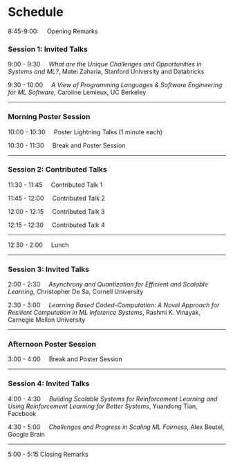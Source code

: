 # Schedule 

8:45-9:00: &nbsp;&nbsp;&nbsp; Opening Remarks

### Session 1: Invited Talks
9:00 - 9:30 &nbsp;&nbsp;&nbsp;     *What are the Unique Challenges and Opportunities in Systems and ML?*, Matei Zaharia, Stanford University and Databricks

9:30 - 10:00 &nbsp;&nbsp;&nbsp;    *A View of Programming Languages & Software Engineering for ML Software*, Caroline Lemieux, UC Berkeley

---

### Morning Poster Session
10:00 - 10:30 &nbsp;&nbsp;&nbsp;    Poster Lightning Talks (1 minute each)

10:30 - 11:30 &nbsp;&nbsp;&nbsp;    Break and Poster Session

---

### Session 2: Contributed Talks
11:30 - 11:45 &nbsp;&nbsp;&nbsp;    Contributed Talk 1

11:45 - 12:00 &nbsp;&nbsp;&nbsp;    Contributed Talk 2

12:00 - 12:15 &nbsp;&nbsp;&nbsp;    Contributed Talk 3

12:15 - 12:30 &nbsp;&nbsp;&nbsp;    Contributed Talk 4

---

12:30 - 2:00 &nbsp;&nbsp;&nbsp;      Lunch

---

### Session 3: Invited Talks
2:00 - 2:30 &nbsp;&nbsp;&nbsp;     *Asynchrony and Quantization for Efficient and Scalable Learning*, Christopher De Sa, Cornell University

2:30 - 3:00 &nbsp;&nbsp;&nbsp;     *Learning Based Coded-Computation: A Novel Approach for Resilient Computation in ML Inference Systems*, Rashmi K. Vinayak, Carnegie Mellon University

---

### Afternoon Poster Session
3:00 - 4:00 &nbsp;&nbsp;&nbsp;    Break and Poster Session

---

### Session 4: Invited Talks
4:00 - 4:30 &nbsp;&nbsp;&nbsp;    *Building Scalable Systems for Reinforcement Learning and Using Reinforcement Learning for Better Systems*, Yuandong Tian, Facebook

4:30 - 5:00 &nbsp;&nbsp;&nbsp;    *Challenges and Progress in Scaling ML Fairness*, Alex Beutel, Google Brain

---

5:00 - 5:15 Closing Remarks
